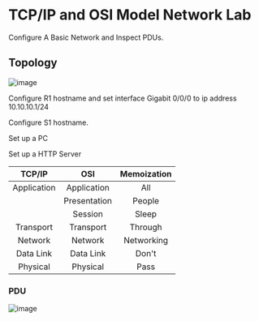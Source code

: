 # TCP/IP and OSI Model Network Lab

Configure A Basic Network and Inspect PDUs.

## Topology 

![image](https://user-images.githubusercontent.com/17693494/153788855-945aa875-12fa-4d3e-82b3-e6629b70bd2a.png)

Configure R1 hostname and set interface Gigabit 0/0/0 to ip address 10.10.10.1/24

Configure S1 hostname.

Set up a PC

Set up a HTTP Server

| TCP/IP     |      OSI      |   Memoization  |
|:----------:|:-------------:|:--------------:|
| Application|  Application  | All            |
|            |  Presentation | People         |
|            |  Session      | Sleep          |
| Transport  |  Transport    | Through        |
| Network    |  Network      | Networking     |
| Data Link  |  Data Link    | Don't          |
| Physical   |  Physical     | Pass           |


### PDU

![image](https://user-images.githubusercontent.com/17693494/153788735-81643e61-d365-48b8-9eb9-72b6684fb0bf.png)

